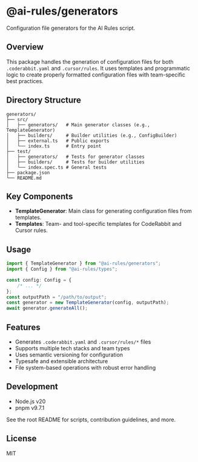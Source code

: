 # @ai-rules/generators

Configuration file generators for the AI Rules script.

## Overview

This package handles the generation of configuration files for both `.coderabbit.yaml` and `.cursor/rules`. It uses templates and programmatic logic to create properly formatted configuration files with team-specific best practices.

## Directory Structure

```
generators/
├── src/
│   ├── generators/   # Main generator classes (e.g., TemplateGenerator)
│   ├── builders/     # Builder utilities (e.g., ConfigBuilder)
│   ├── external.ts   # Public exports
│   └── index.ts      # Entry point
├── test/
│   ├── generators/   # Tests for generator classes
│   ├── builders/     # Tests for builder utilities
│   └── index.spec.ts # General tests
├── package.json
└── README.md
```

## Key Components

-   **TemplateGenerator**: Main class for generating configuration files from templates.
-   **Templates**: Team- and tool-specific templates for CodeRabbit and Cursor rules.

## Usage

```typescript
import { TemplateGenerator } from "@ai-rules/generators";
import { Config } from "@ai-rules/types";

const config: Config = {
    /* ... */
};
const outputPath = "/path/to/output";
const generator = new TemplateGenerator(config, outputPath);
await generator.generateAll();
```

## Features

-   Generates `.coderabbit.yaml` and `.cursor/rules/*` files
-   Supports multiple tech stacks and team types
-   Uses semantic versioning for configuration
-   Typesafe and extensible architecture
-   File system-based operations with robust error handling

## Development

-   Node.js v20
-   pnpm v9.7.1

See the root README for scripts, contribution guidelines, and more.

## License

MIT
